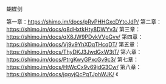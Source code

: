 
蝴蝶剑

第一章：https://shimo.im/docs/pRvPHHGxcDYtcJdP/ 
第二章：https://shimo.im/docs/q8dHxtkHty8DWYv3/ 
第三章：https://shimo.im/docs/qX8JW9PDvkVVpGvv/
第四章：https://shimo.im/docs/Vj9v9YhXDqTHcqDT/ 
第五章：https://shimo.im/docs/ThyDKJ3JwdGxW3tT/ 
第六章：https://shimo.im/docs/PtrgKwyGPxcGv9c3/
第七章：https://shimo.im/docs/HtWcCx9v69jdG3Cw/ 
第八章：https://shimo.im/docs/jqgvjQcPqTJphWJK/ 《
